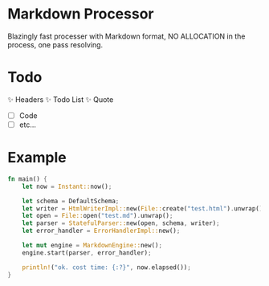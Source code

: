 # Markdown Processor
Blazingly fast processer with Markdown format, NO ALLOCATION in the process, one pass resolving.

# Todo
✨ Headers
✨ Todo List
✨ Quote
- [ ] Code
- [ ] etc...

# Example

```rust
fn main() {
    let now = Instant::now();

    let schema = DefaultSchema;
    let writer = HtmlWriterImpl::new(File::create("test.html").unwrap());
    let open = File::open("test.md").unwrap();
    let parser = StatefulParser::new(open, schema, writer);
    let error_handler = ErrorHandlerImpl::new();

    let mut engine = MarkdownEngine::new();
    engine.start(parser, error_handler);

    println!("ok. cost time: {:?}", now.elapsed());
}
```


